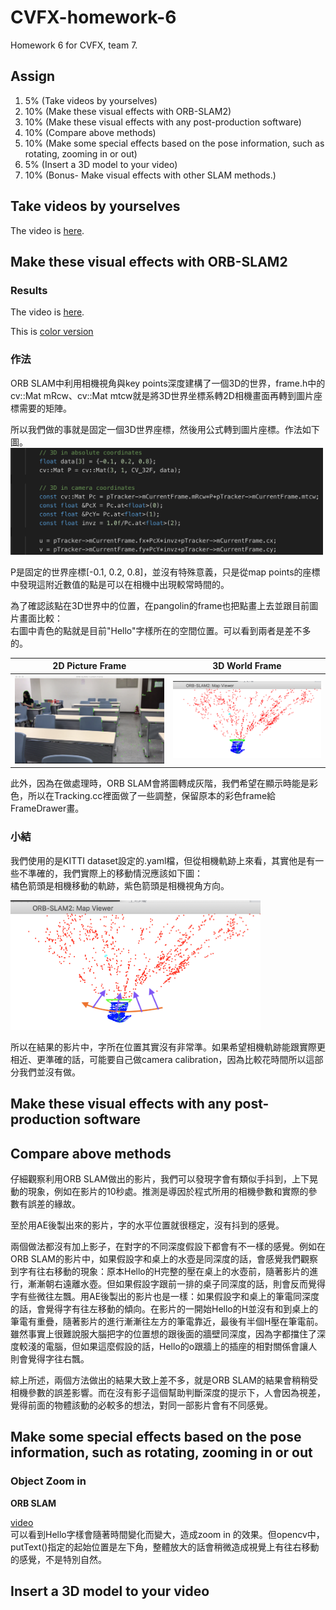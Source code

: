 # CVFX-homework-6
Homework 6 for CVFX, team 7.

## Assign
1. 5% (Take videos by yourselves)
2. 10% (Make these visual effects with ORB-SLAM2)
3. 10% (Make these visual effects with any post-production software)
4. 10% (Compare above methods)
5. 10% (Make some special effects based on the pose information, such as rotating, zooming in or out)
6. 5% (Insert a 3D model to your video)
7. 10% (Bonus- Make visual effects with other SLAM methods.)

## Take videos by yourselves

The video is <a href="https://drive.google.com/file/d/1hVUXxp7q34hKQpOnVNforME0AhKJYDIE/view?usp=sharing">here</a>. 

## Make these visual effects with ORB-SLAM2

### Results

The video is <a href="https://youtu.be/TwPsq0ncPQc">here</a>. 

This is <a href="https://youtu.be/tzAapfS7m94">color version</a>

### 作法
ORB SLAM中利用相機視角與key points深度建構了一個3D的世界，frame.h中的cv::Mat mRcw、cv::Mat mtcw就是將3D世界坐標系轉2D相機畫面再轉到圖片座標需要的矩陣。

所以我們做的事就是固定一個3D世界座標，然後用公式轉到圖片座標。作法如下圖。
<img src="./img/transform.png" width="500px">


P是固定的世界座標[-0.1, 0.2, 0.8]，並沒有特殊意義，只是從map points的座標中發現這附近數值的點是可以在相機中出現較常時間的。

為了確認該點在3D世界中的位置，在pangolin的frame也把點畫上去並跟目前圖片畫面比較：  
右圖中青色的點就是目前"Hello"字樣所在的空間位置。可以看到兩者是差不多的。

|2D Picture Frame|3D World Frame|
|:--:|:--:|
|<img src="./img/2dpic.png" width="300px">|<img src="./img/3dworld.png" width="300px">|

此外，因為在做處理時，ORB SLAM會將圖轉成灰階，我們希望在顯示時能是彩色，所以在Tracking.cc裡面做了一些調整，保留原本的彩色frame給FrameDrawer畫。

### 小結
我們使用的是KITTI dataset設定的.yaml檔，但從相機軌跡上來看，其實他是有一些不準確的，我們實際上的移動情況應該如下圖：  
橘色箭頭是相機移動的軌跡，紫色箭頭是相機視角方向。

<img src="./img/path.png" width="400px">

所以在結果的影片中，字所在位置其實沒有非常準。如果希望相機軌跡能跟實際更相近、更準確的話，可能要自己做camera calibration，因為比較花時間所以這部分我們並沒有做。

## Make these visual effects with any post-production software

## Compare above methods


仔細觀察利用ORB SLAM做出的影片，我們可以發現字會有類似手抖到，上下晃動的現象，例如在影片的10秒處。推測是導因於程式所用的相機參數和實際的參數有誤差的緣故。

至於用AE後製出來的影片，字的水平位置就很穩定，沒有抖到的感覺。

兩個做法都沒有加上影子，在對字的不同深度假設下都會有不一樣的感覺。例如在ORB SLAM的影片中，如果假設字和桌上的水壺是同深度的話，會感覺我們觀察到字有往右移動的現象：原本Hello的H完整的壓在桌上的水壺前，隨著影片的進行，漸漸朝右遠離水壺。但如果假設字跟前一排的桌子同深度的話，則會反而覺得字有些微往左飄。用AE後製出的影片也是一樣：如果假設字和桌上的筆電同深度的話，會覺得字有往左移動的傾向。在影片的一開始Hello的H並沒有和到桌上的筆電有重疊，隨著影片的進行漸漸往左方的筆電靠近，最後有半個H壓在筆電前。雖然事實上很難說服大腦把字的位置想的跟後面的牆壁同深度，因為字都擋住了深度較淺的電腦，但如果這麼假設的話，Hello的o跟牆上的插座的相對關係會讓人則會覺得字往右飄。

綜上所述，兩個方法做出的結果大致上差不多，就是ORB SLAM的結果會稍稍受相機參數的誤差影響。而在沒有影子這個幫助判斷深度的提示下，人會因為視差，覺得前面的物體該動的必較多的想法，對同一部影片會有不同感覺。

## Make some special effects based on the pose information, such as rotating, zooming in or out

### Object Zoom in

**ORB SLAM**  

<a href="https://drive.google.com/open?id=1dTcJuYksQQKcnvMXdojHJ1AZHg1tHGOO">video</a>  
可以看到Hello字樣會隨著時間變化而變大，造成zoom in 的效果。但opencv中，putText()指定的起始位置是左下角，整體放大的話會稍微造成視覺上有往右移動的感覺，不是特別自然。



## Insert a 3D model to your video
